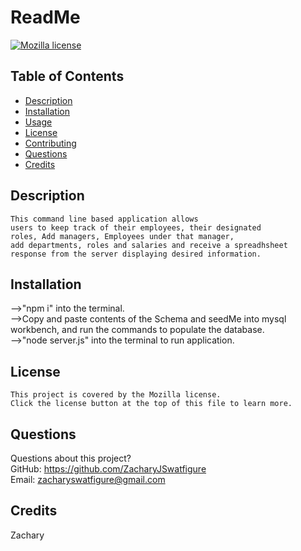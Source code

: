 # ReadMe
  [![Mozilla license](https://img.shields.io/badge/license-Mozilla-blue.svg)](https://www.mozilla.org/en-US/MPL/2.0/)
  ## Table of Contents
  - [Description](#description)
  - [Installation](#installation)
  - [Usage](#usage)
  - [License](#license)
  - [Contributing](#contributing)
  - [Questions](#questions)
  - [Credits](#credits)
  ## Description
    This command line based application allows 
    users to keep track of their employees, their designated 
    roles, Add managers, Employees under that manager, 
    add departments, roles and salaries and receive a spreadhsheet 
    response from the server displaying desired information.


  ## Installation
  -->"npm i" into the terminal. <br/>
  -->Copy and paste contents of the Schema and seedMe into mysql workbench, and run the commands to populate the database.<br/>
  -->"node server.js" into the terminal to run application.
  ## License
    This project is covered by the Mozilla license. 
    Click the license button at the top of this file to learn more.
  ## Questions
  Questions about this project? <br/>
  GitHub: https://github.com/ZacharyJSwatfigure <br/>
  Email: zacharyswatfigure@gmail.com 
  ## Credits
  Zachary
